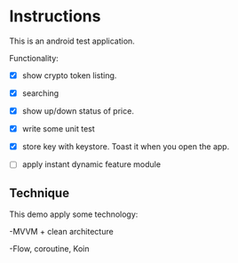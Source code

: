 # Instructions

This is an android test application. 

Functionality:

- [x] show crypto token listing.

- [x] searching 

- [x] show up/down status of price.

- [x] write some unit test

- [x] store key with keystore. Toast it when you open the app.

- [ ] apply instant dynamic feature module

##  Technique

This demo apply some technology:

-MVVM + clean architecture

-Flow, coroutine, Koin


